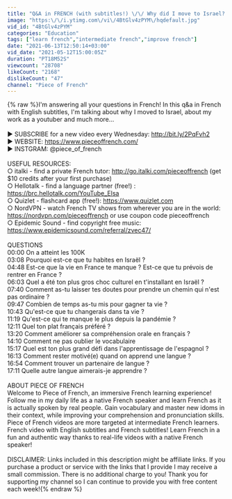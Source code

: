 ```yaml
---
title: "Q&A in FRENCH (with subtitles!) \/\/ Why did I move to Israel? Do I miss France?"
image: "https:\/\/i.ytimg.com\/vi\/4BtGlv4zPYM\/hqdefault.jpg"
vid_id: "4BtGlv4zPYM"
categories: "Education"
tags: ["learn french","intermediate french","improve french"]
date: "2021-06-13T12:50:14+03:00"
vid_date: "2021-05-12T15:00:05Z"
duration: "PT18M52S"
viewcount: "28708"
likeCount: "2168"
dislikeCount: "47"
channel: "Piece of French"
---
```

{% raw %}I'm answering all your questions in French! In this q&amp;a in French with English subtitles, I'm talking about why I moved to Israel, about my work as a youtuber and much more... <br /><br />► SUBSCRIBE for a new video every Wednesday: <a rel="nofollow" target="blank" href="http://bit.ly/2PqFvh2​">http://bit.ly/2PqFvh2​</a><br />► WEBSITE: <a rel="nofollow" target="blank" href="https://www.pieceoffrench.com/​">https://www.pieceoffrench.com/​</a><br />► INSTGRAM: @piece_of_french<br /><br />USEFUL RESOURCES:<br />○ italki - find a private French tutor: <a rel="nofollow" target="blank" href="http://go.italki.com/pieceoffrench">http://go.italki.com/pieceoffrench</a> (get $10 credits after your first purchase)<br />○ Hellotalk - find a language partner (free!) : <a rel="nofollow" target="blank" href="https://brc.hellotalk.com/YouTube_Elsa">https://brc.hellotalk.com/YouTube_Elsa</a><br />○ Quizlet - flashcard app (free!): <a rel="nofollow" target="blank" href="https://www.quizlet.com">https://www.quizlet.com</a><br />○ NordVPN - watch French TV shows from wherever you are in the world: <a rel="nofollow" target="blank" href="https://nordvpn.com/pieceoffrench">https://nordvpn.com/pieceoffrench</a> or use coupon code pieceoffrench<br />○ Epidemic Sound - find copyright free music: <a rel="nofollow" target="blank" href="https://www.epidemicsound.com/referral/zvec47/">https://www.epidemicsound.com/referral/zvec47/</a><br /><br />QUESTIONS <br />00:00 On a atteint les 100K<br />03:08 Pourquoi est-ce que tu habites en Israël ? <br />04:48 Est-ce que la vie en France te manque ? Est-ce que tu prévois de rentrer en France ? <br />06:03 Quel a été ton plus gros choc culturel en t'installant en Israël ? <br />07:40 Comment as-tu laisser tes doutes pour prendre un chemin qui n'est pas ordinaire ?<br />09:47 Combien de temps as-tu mis pour gagner ta vie ? <br />10:43 Qu'est-ce que tu changerais dans ta vie ? <br />11:19 Qu'est-ce qui te manque le plus depuis la pandémie ? <br />12:11 Quel ton plat français préféré ? <br />13:20 Comment améliorer sa compréhension orale en français ? <br />14:10 Comment ne pas oublier le vocabulaire <br />15:17 Quel est ton plus grand défi dans l'apprentissage de l'espagnol ?<br />16:13 Comment rester motivé(e) quand on apprend une langue ? <br />16:54 Comment trouver un partenaire de langue ? <br />17:11 Quelle autre langue aimerais-je apprendre ? <br /><br />ABOUT PIECE OF FRENCH<br />Welcome to Piece of French, an immersive French learning experience! <br />Follow me in my daily life as a native French speaker and learn French as it is actually spoken by real people. Gain vocabulary and master new idoms in their context, while improving your comprehension and pronunciation skills. Piece of French videos are more targeted at intermediate French learners.<br />French video with English subtitles and French subtitles! Learn French in a fun and authentic way thanks to real-life videos with a native French speaker!<br /><br />DISCLAIMER: Links included in this description might be affiliate links. If you purchase a product or service with the links that I provide I may receive a small commission. There is no additional charge to you! Thank you for supporting my channel so I can continue to provide you with free content each week!{% endraw %}
